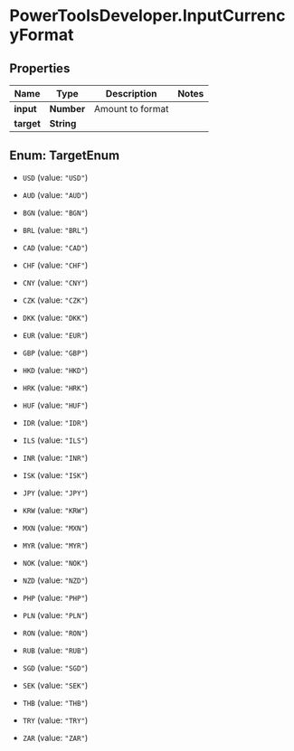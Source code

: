 # PowerToolsDeveloper.InputCurrencyFormat

## Properties

Name | Type | Description | Notes
------------ | ------------- | ------------- | -------------
**input** | **Number** | Amount to format | 
**target** | **String** |  | 



## Enum: TargetEnum


* `USD` (value: `"USD"`)

* `AUD` (value: `"AUD"`)

* `BGN` (value: `"BGN"`)

* `BRL` (value: `"BRL"`)

* `CAD` (value: `"CAD"`)

* `CHF` (value: `"CHF"`)

* `CNY` (value: `"CNY"`)

* `CZK` (value: `"CZK"`)

* `DKK` (value: `"DKK"`)

* `EUR` (value: `"EUR"`)

* `GBP` (value: `"GBP"`)

* `HKD` (value: `"HKD"`)

* `HRK` (value: `"HRK"`)

* `HUF` (value: `"HUF"`)

* `IDR` (value: `"IDR"`)

* `ILS` (value: `"ILS"`)

* `INR` (value: `"INR"`)

* `ISK` (value: `"ISK"`)

* `JPY` (value: `"JPY"`)

* `KRW` (value: `"KRW"`)

* `MXN` (value: `"MXN"`)

* `MYR` (value: `"MYR"`)

* `NOK` (value: `"NOK"`)

* `NZD` (value: `"NZD"`)

* `PHP` (value: `"PHP"`)

* `PLN` (value: `"PLN"`)

* `RON` (value: `"RON"`)

* `RUB` (value: `"RUB"`)

* `SGD` (value: `"SGD"`)

* `SEK` (value: `"SEK"`)

* `THB` (value: `"THB"`)

* `TRY` (value: `"TRY"`)

* `ZAR` (value: `"ZAR"`)




